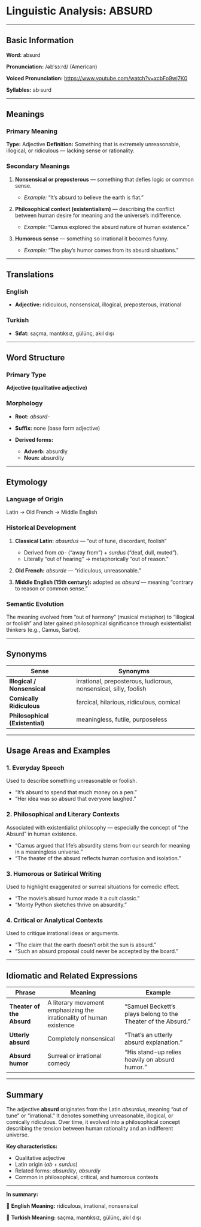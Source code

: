 # Linguistic Analysis: ABSURD

---

## Basic Information

**Word:** absurd

**Pronunciation:** /əbˈsɜːrd/ (American)

**Voiced Pronunciation:** https://www.youtube.com/watch?v=xcbFo9wj7K0

**Syllables:** ab·surd

---

## Meanings

### Primary Meaning

**Type:** Adjective
**Definition:** Something that is extremely unreasonable, illogical, or ridiculous — lacking sense or rationality.

### Secondary Meanings

1. **Nonsensical or preposterous** — something that defies logic or common sense.

   - _Example:_ “It’s absurd to believe the earth is flat.”

2. **Philosophical context (existentialism)** — describing the conflict between human desire for meaning and the universe’s indifference.

   - _Example:_ “Camus explored the absurd nature of human existence.”

3. **Humorous sense** — something so irrational it becomes funny.

   - _Example:_ “The play’s humor comes from its absurd situations.”

---

## Translations

### English

- **Adjective:** ridiculous, nonsensical, illogical, preposterous, irrational

### Turkish

- **Sıfat:** saçma, mantıksız, gülünç, akıl dışı

---

## Word Structure

### Primary Type

**Adjective (qualitative adjective)**

### Morphology

- **Root:** _absurd-_
- **Suffix:** none (base form adjective)
- **Derived forms:**

  - **Adverb:** absurdly
  - **Noun:** absurdity

---

## Etymology

### Language of Origin

Latin → Old French → Middle English

### Historical Development

1. **Classical Latin:** _absurdus_ — “out of tune, discordant, foolish”

   - Derived from _ab-_ (“away from”) + _surdus_ (“deaf, dull, muted”).
   - Literally “out of hearing” → metaphorically “out of reason.”

2. **Old French:** _absurde_ — “ridiculous, unreasonable.”
3. **Middle English (15th century):** adopted as _absurd_ — meaning “contrary to reason or common sense.”

### Semantic Evolution

The meaning evolved from “out of harmony” (musical metaphor) to “illogical or foolish” and later gained philosophical significance through existentialist thinkers (e.g., Camus, Sartre).

---

## Synonyms

| Sense                           | Synonyms                                                         |
| ------------------------------- | ---------------------------------------------------------------- |
| **Illogical / Nonsensical**     | irrational, preposterous, ludicrous, nonsensical, silly, foolish |
| **Comically Ridiculous**        | farcical, hilarious, ridiculous, comical                         |
| **Philosophical (Existential)** | meaningless, futile, purposeless                                 |

---

## Usage Areas and Examples

### 1. **Everyday Speech**

Used to describe something unreasonable or foolish.

- “It’s absurd to spend that much money on a pen.”
- “Her idea was so absurd that everyone laughed.”

### 2. **Philosophical and Literary Contexts**

Associated with existentialist philosophy — especially the concept of “the Absurd” in human existence.

- “Camus argued that life’s absurdity stems from our search for meaning in a meaningless universe.”
- “The theater of the absurd reflects human confusion and isolation.”

### 3. **Humorous or Satirical Writing**

Used to highlight exaggerated or surreal situations for comedic effect.

- “The movie’s absurd humor made it a cult classic.”
- “Monty Python sketches thrive on absurdity.”

### 4. **Critical or Analytical Contexts**

Used to critique irrational ideas or arguments.

- “The claim that the earth doesn’t orbit the sun is absurd.”
- “Such an absurd proposal could never be accepted by the board.”

---

## Idiomatic and Related Expressions

| Phrase                    | Meaning                                                              | Example                                                       |
| ------------------------- | -------------------------------------------------------------------- | ------------------------------------------------------------- |
| **Theater of the Absurd** | A literary movement emphasizing the irrationality of human existence | “Samuel Beckett’s plays belong to the Theater of the Absurd.” |
| **Utterly absurd**        | Completely nonsensical                                               | “That’s an utterly absurd explanation.”                       |
| **Absurd humor**          | Surreal or irrational comedy                                         | “His stand-up relies heavily on absurd humor.”                |

---

## Summary

The adjective **absurd** originates from the Latin _absurdus_, meaning “out of tune” or “irrational.” It denotes something unreasonable, illogical, or comically ridiculous. Over time, it evolved into a philosophical concept describing the tension between human rationality and an indifferent universe.

**Key characteristics:**

- Qualitative adjective
- Latin origin (_ab_ + _surdus_)
- Related forms: _absurdity_, _absurdly_
- Common in philosophical, critical, and humorous contexts

---

**In summary:**

🔹 **English Meaning:** ridiculous, irrational, nonsensical

🔹 **Turkish Meaning:** saçma, mantıksız, gülünç, akıl dışı
